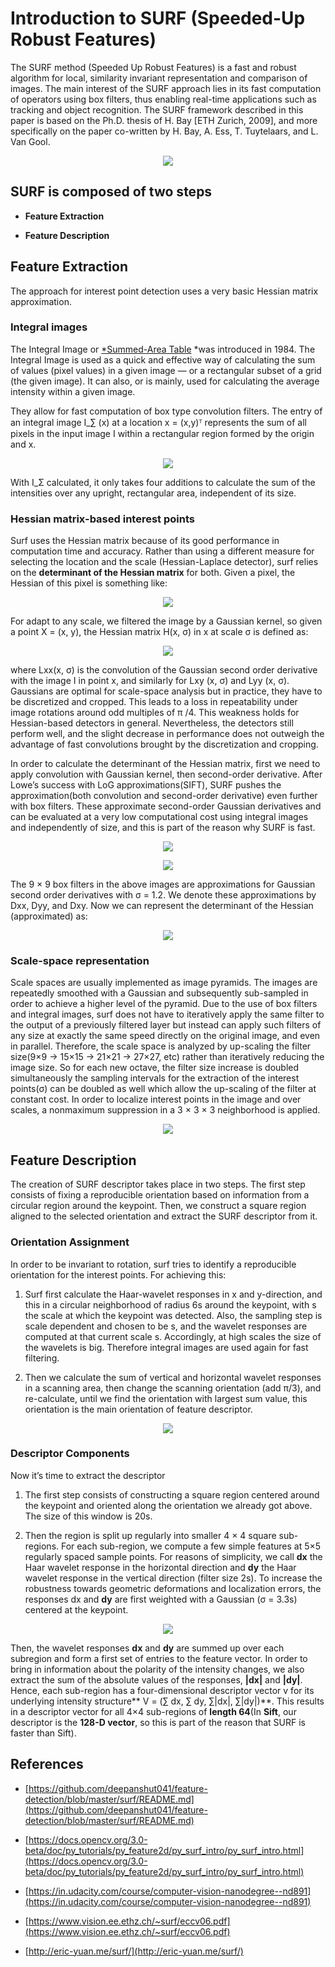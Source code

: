 # Introduction to SURF (Speeded-Up Robust Features)

The SURF method (Speeded Up Robust Features) is a fast and robust algorithm for local, similarity invariant representation and comparison of images. The main interest of the SURF approach lies in its fast computation of operators using box filters, thus enabling real-time applications such as tracking and object recognition. The SURF framework described in this paper is based on the Ph.D. thesis of H. Bay [ETH Zurich, 2009], and more specifically on the paper co-written by H. Bay, A. Ess, T. Tuytelaars, and L. Van Gool.

<p align="center">   
    <img src="https://cdn-images-1.medium.com/max/2004/0*5tH4g-DWevzcs_8Y.jpg" />
</p>

## SURF is composed of two steps

- **Feature Extraction**

- **Feature Description**

## Feature Extraction

The approach for interest point detection uses a very basic Hessian matrix approximation.

### Integral images

The Integral Image or [\*Summed-Area Table](http://en.wikipedia.org/wiki/Summed_area_table) \*was introduced in 1984. The Integral Image is used as a quick and effective way of calculating the sum of values (pixel values) in a given image — or a rectangular subset of a grid (the given image). It can also, or is mainly, used for calculating the average intensity within a given image.

They allow for fast computation of box type convolution filters. The entry of an integral image I_∑ (x) at a location x = (x,y)ᵀ represents the sum of all pixels in the input image I within a rectangular region formed by the origin and x.

<p align="center">   
    <img src="https://cdn-images-1.medium.com/max/2000/1*798C4etUe_f2HMBwNo9S4A.png" />
</p>

With I_Σ calculated, it only takes four additions to calculate the sum of the intensities over any upright, rectangular area, independent of its size.

### Hessian matrix-based interest points

Surf uses the Hessian matrix because of its good performance in computation time and accuracy. Rather than using a different measure for selecting the location and the scale (Hessian-Laplace detector), surf relies on the **determinant of the Hessian matrix** for both. Given a pixel, the Hessian of this pixel is something like:

<p align="center">   
    <img src="https://cdn-images-1.medium.com/max/2000/0*5c-TlgK4gbp-Xe8k.jpg" />
</p>

For adapt to any scale, we filtered the image by a Gaussian kernel, so given a point X = (x, y), the Hessian matrix H(x, σ) in x at scale σ is defined as:

<p align="center">   
    <img src="https://cdn-images-1.medium.com/max/2000/0*-5gLp0OsYhFAr3PE.jpg" />
</p>

where Lxx(x, σ) is the convolution of the Gaussian second order derivative with the image I in point x, and similarly for Lxy (x, σ) and Lyy (x, σ). Gaussians are optimal for scale-space analysis but in practice, they have to be discretized and cropped. This leads to a loss in repeatability under image rotations around odd multiples of π /4. This weakness holds for Hessian-based detectors in general. Nevertheless, the detectors still perform well, and the slight decrease in performance does not outweigh the advantage of fast convolutions brought by the discretization and cropping.

In order to calculate the determinant of the Hessian matrix, first we need to apply convolution with Gaussian kernel, then second-order derivative. After Lowe’s success with LoG approximations(SIFT), SURF pushes the approximation(both convolution and second-order derivative) even further with box filters. These approximate second-order Gaussian derivatives and can be evaluated at a very low computational cost using integral images and independently of size, and this is part of the reason why SURF is fast.

<p align="center">   
    <img src="https://cdn-images-1.medium.com/max/2000/0*qLtjcOGwciyqLhxC.png" />
</p>

<p align="center">   
    <img src="https://cdn-images-1.medium.com/max/2000/0*zlUaVPzcvceCEZDh.png" />
</p>

The 9 × 9 box filters in the above images are approximations for Gaussian second order derivatives with σ = 1.2. We denote these approximations by Dxx, Dyy, and Dxy. Now we can represent the determinant of the Hessian (approximated) as:

<p align="center">   
    <img src="https://cdn-images-1.medium.com/max/2000/0*jPNdaLFbIOcMTOQM.jpeg" />
</p>

### Scale-space representation

Scale spaces are usually implemented as image pyramids. The images are repeatedly smoothed with a Gaussian and subsequently sub-sampled in order to achieve a higher level of the pyramid. Due to the use of box filters and integral images, surf does not have to iteratively apply the same filter to the output of a previously filtered layer but instead can apply such filters of any size at exactly the same speed directly on the original image, and even in parallel. Therefore, the scale space is analyzed by up-scaling the filter size(9×9 → 15×15 → 21×21 → 27×27, etc) rather than iteratively reducing the image size. So for each new octave, the filter size increase is doubled simultaneously the sampling intervals for the extraction of the interest points(σ) can be doubled as well which allow the up-scaling of the filter at constant cost. In order to localize interest points in the image and over scales, a nonmaximum suppression in a 3 × 3 × 3 neighborhood is applied.

<p align="center">   
    <img src="https://cdn-images-1.medium.com/max/2000/0*oBfIgfXRgU483UEH.jpg" />
</p>

## Feature Description

The creation of SURF descriptor takes place in two steps. The first step consists of fixing a reproducible orientation based on information from a circular region around the keypoint. Then, we construct a square region aligned to the selected orientation and extract the SURF descriptor from it.

### Orientation Assignment

In order to be invariant to rotation, surf tries to identify a reproducible orientation for the interest points. For achieving this:

1. Surf first calculate the Haar-wavelet responses in x and y-direction, and this in a circular neighborhood of radius 6s around the keypoint, with s the scale at which the keypoint was detected. Also, the sampling step is scale dependent and chosen to be s, and the wavelet responses are computed at that current scale s. Accordingly, at high scales the size of the wavelets is big. Therefore integral images are used again for fast filtering.

1. Then we calculate the sum of vertical and horizontal wavelet responses in a scanning area, then change the scanning orientation (add π/3), and re-calculate, until we find the orientation with largest sum value, this orientation is the main orientation of feature descriptor.

<p align="center">   
    <img src="https://cdn-images-1.medium.com/max/2000/0*UDe_M_7xSVNM8_h_.jpg" />
</p>

### Descriptor Components

Now it’s time to extract the descriptor

1. The first step consists of constructing a square region centered around the keypoint and oriented along the orientation we already got above. The size of this window is 20s.

1. Then the region is split up regularly into smaller 4 × 4 square sub-regions. For each sub-region, we compute a few simple features at 5×5 regularly spaced sample points. For reasons of simplicity, we call **dx** the Haar wavelet response in the horizontal direction and **dy** the Haar wavelet response in the vertical direction (filter size 2s). To increase the robustness towards geometric deformations and localization errors, the responses dx and **dy** are first weighted with a Gaussian (σ = 3.3s) centered at the keypoint.

<p align="center">   
    <img src="https://cdn-images-1.medium.com/max/2000/0*nda8uDh7EYfGtbJW.png" />
</p>

Then, the wavelet responses **dx** and **dy** are summed up over each subregion and form a first set of entries to the feature vector. In order to bring in information about the polarity of the intensity changes, we also extract the sum of the absolute values of the responses, **|dx|** and **|dy|**. Hence, each sub-region has a four-dimensional descriptor vector v for its underlying intensity structure** V = (∑ dx, ∑ dy, ∑|dx|, ∑|dy|)**. This results in a descriptor vector for all 4×4 sub-regions of **length 64**(In **Sift**, our descriptor is the **128-D vector**, so this is part of the reason that SURF is faster than Sift).

## References

- [https://github.com/deepanshut041/feature-detection/blob/master/surf/README.md](https://github.com/deepanshut041/feature-detection/blob/master/surf/README.md)

- [https://docs.opencv.org/3.0-beta/doc/py_tutorials/py_feature2d/py_surf_intro/py_surf_intro.html](https://docs.opencv.org/3.0-beta/doc/py_tutorials/py_feature2d/py_surf_intro/py_surf_intro.html)

- [https://in.udacity.com/course/computer-vision-nanodegree--nd891](https://in.udacity.com/course/computer-vision-nanodegree--nd891)

- [https://www.vision.ee.ethz.ch/~surf/eccv06.pdf](https://www.vision.ee.ethz.ch/~surf/eccv06.pdf)

- [http://eric-yuan.me/surf/](http://eric-yuan.me/surf/)
